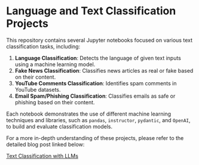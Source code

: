 # Language and Text Classification Projects

This repository contains several Jupyter notebooks focused on various text classification tasks, including:

1. **Language Classification**: Detects the language of given text inputs using a machine learning model.
2. **Fake News Classification**: Classifies news articles as real or fake based on their content.
3. **YouTube Comments Classification**: Identifies spam comments in YouTube datasets.
4. **Email Spam/Phishing Classification**: Classifies emails as safe or phishing based on their content.

Each notebook demonstrates the use of different machine learning techniques and libraries, such as `pandas`, `instructor`, `pydantic`, and `OpenAI`, to build and evaluate classification models.

For a more in-depth understanding of these projects, please refer to the detailed blog post linked below:

[Text Classification with LLMs](https://thevitorialima.notion.site/Text-Classification-with-LLMs-13b9448c0a1280c89610f8aad7f1a052)
